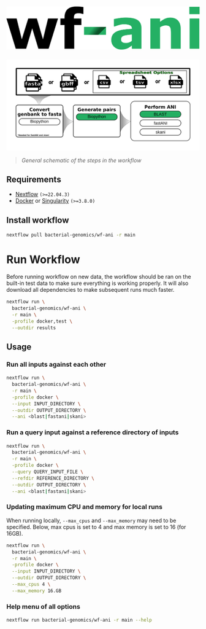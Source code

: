 <h1>
  <picture>
    <source media="(prefers-color-scheme: dark)" srcset="images/wf-ani_logo_dark.png">
    <img alt="bacterial-genomics/wf-ani" src="images/wf-ani_logo_light.png">
  </picture>
</h1>

![workflow](images/wf-ani_workflow.png)

> _General schematic of the steps in the workflow_

## Requirements

- [Nextflow](https://www.nextflow.io/docs/latest/getstarted.html#installation) `(>=22.04.3)`
- [Docker](https://docs.docker.com/engine/installation/) or [Singularity](https://www.sylabs.io/guides/3.0/user-guide/) `(>=3.8.0)`

## Install workflow

```bash
nextflow pull bacterial-genomics/wf-ani -r main
```

# Run Workflow

Before running workflow on new data, the workflow should be ran on the built-in test data to make sure everything is working properly. It will also download all dependencies to make subsequent runs much faster.

```bash
nextflow run \
  bacterial-genomics/wf-ani \
  -r main \
  -profile docker,test \
  --outdir results
```

## Usage

### Run all inputs against each other

```bash
nextflow run \
  bacterial-genomics/wf-ani \
  -r main \
  -profile docker \
  --input INPUT_DIRECTORY \
  --outdir OUTPUT_DIRECTORY \
  --ani <blast|fastani|skani>
```

### Run a query input against a reference directory of inputs

```bash
nextflow run \
  bacterial-genomics/wf-ani \
  -r main \
  -profile docker \
  --query QUERY_INPUT_FILE \
  --refdir REFERENCE_DIRECTORY \
  --outdir OUTPUT_DIRECTORY \
  --ani <blast|fastani|skani>
```

### Updating maximum CPU and memory for local runs

When running locally, `--max_cpus` and `--max_memory` may need to be specified. Below, max cpus is set to 4 and max memory is set to 16 (for 16GB).

```bash
nextflow run \
  bacterial-genomics/wf-ani \
  -r main \
  -profile docker \
  --input INPUT_DIRECTORY \
  --outdir OUTPUT_DIRECTORY \
  --max_cpus 4 \
  --max_memory 16.GB
```

### Help menu of all options

```bash
nextflow run bacterial-genomics/wf-ani -r main --help
```
